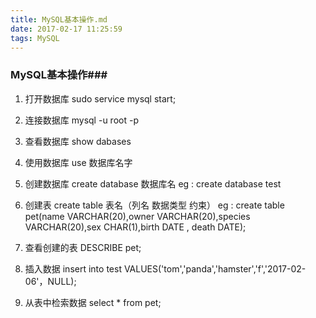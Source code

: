 ```yaml
---
title: MySQL基本操作.md
date: 2017-02-17 11:25:59
tags: MySQL
---
```


### MySQL基本操作###
1. 打开数据库 sudo service mysql start;

2. 连接数据库 mysql -u root -p

3. 查看数据库 show dabases

4. 使用数据库 use 数据库名字

5. 创建数据库 create database 数据库名 eg : create database test

6. 创建表 create table 表名（列名 数据类型 约束）
  eg : create table pet(name VARCHAR(20),owner VARCHAR(20),species VARCHAR(20),sex CHAR(1),birth DATE , death DATE);

7. 查看创建的表 DESCRIBE pet;

8. 插入数据 insert into test VALUES('tom','panda','hamster','f','2017-02-06'，NULL);

9. 从表中检索数据 select * from pet;
